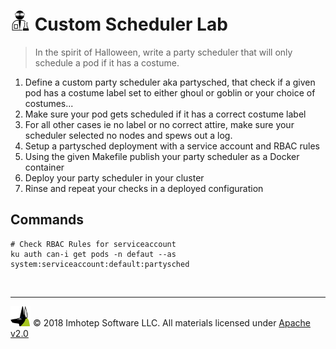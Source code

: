 # <img src="../assets/lab.png" width="32" height="auto"/> Custom Scheduler Lab

> In the spirit of Halloween, write a party scheduler that will only schedule
> a pod if it has a costume.

1. Define a custom party scheduler aka partysched, that check if a given pod
   has a costume label set to either ghoul or goblin or your choice of costumes...
2. Make sure your pod gets scheduled if it has a correct costume label
3. For all other cases ie no label or no correct attire, make sure your scheduler
   selected no nodes and spews out a log.
4. Setup a partysched deployment with a service account and RBAC rules
5. Using the given Makefile publish your party scheduler as a Docker container
6. Deploy your party scheduler in your cluster
7. Rinse and repeat your checks in a deployed configuration

## Commands

```shell
# Check RBAC Rules for serviceaccount
ku auth can-i get pods -n defaut --as system:serviceaccount:default:partysched
 ```


<br/>

---
<img src="../assets/imhotep_logo.png" width="32" height="auto"/> © 2018 Imhotep Software LLC.
All materials licensed under [Apache v2.0](http://www.apache.org/licenses/LICENSE-2.0)
